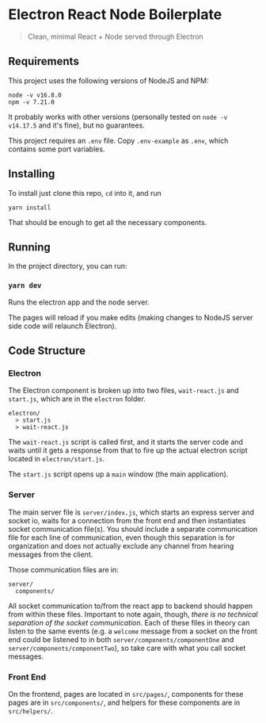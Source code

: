 # Electron React Node Boilerplate

> Clean, minimal React + Node served through Electron

## Requirements

This project uses the following versions of NodeJS and NPM:

```
node -v v16.8.0
npm -v 7.21.0
```

It probably works with other versions (personally tested on `node -v v14.17.5` and it's fine), but no guarantees.

This project requires an `.env` file. Copy `.env-example` as `.env`, which contains some port variables.

## Installing

To install just clone this repo, `cd` into it, and run

```
yarn install
```

That should be enough to get all the necessary components.

## Running

In the project directory, you can run:

### `yarn dev`

Runs the electron app and the node server.

The pages will reload if you make edits (making changes to NodeJS server side code will relaunch Electron).

## Code Structure

### Electron

The Electron component is broken up into two files, `wait-react.js` and `start.js`, which are in the `electron` folder.

```
electron/
  > start.js
  > wait-react.js
```

The `wait-react.js` script is called first, and it starts the server code and waits until it gets a response from that to fire up the actual electron script located in `electron/start.js`.

The `start.js` script opens up a `main` window (the main application).

### Server

The main server file is `server/index.js`, which starts an express server and socket io, waits for a connection from the front end and then instantiates socket communication file(s). You should include a separate communication file for each line of communication, even though this separation is for organization and does not actually exclude any channel from hearing messages from the client.

Those communication files are in:

```
server/
  components/
```

All socket communication to/from the react app to backend should happen from within these files. Important to note again, though, *there is no technical separation of the socket communication*. Each of these files in theory can listen to the same events (e.g. a `welcome` message from a socket on the front end could be listened to in both `server/components/componentOne` and `server/components/componentTwo`), so take care with what you call socket messages.

### Front End

On the frontend, pages are located in `src/pages/`, components for these pages are in `src/components/`, and helpers for these components are in `src/helpers/`.
